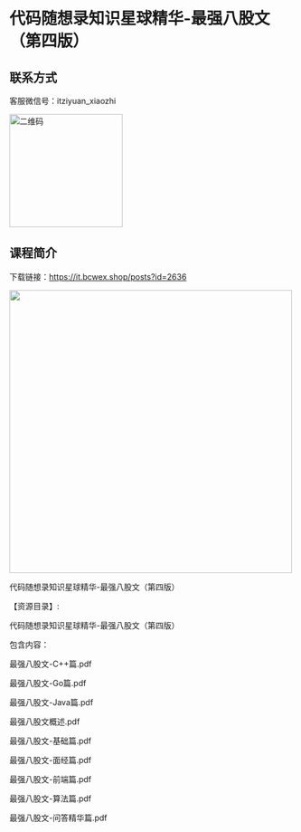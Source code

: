 # 代码随想录知识星球精华-最强八股文（第四版）

## 联系方式

客服微信号：itziyuan_xiaozhi

<img src="https://ziyuanyun.oss-cn-guangzhou.aliyuncs.com/common/20240614073449/666b82192834a.jpg" width="200" height="200" alt="二维码">

## 课程简介

下载链接：https://it.bcwex.shop/posts?id=2636

<img src="https://ziyuanyun.oss-cn-guangzhou.aliyuncs.com/yun/20240515184153/66449171cdf08.jpg" width="500" alt="">

  代码随想录知识星球精华-最强八股文（第四版）



 【资源目录】:

 代码随想录知识星球精华-最强八股文（第四版）

 包含内容：

 最强八股文-C++篇.pdf

 最强八股文-Go篇.pdf

 最强八股文-Java篇.pdf

 最强八股文概述.pdf

 最强八股文-基础篇.pdf

 最强八股文-面经篇.pdf

 最强八股文-前端篇.pdf

 最强八股文-算法篇.pdf

 最强八股文-问答精华篇.pdf

  